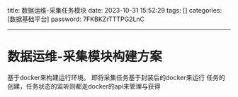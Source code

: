 title: 数据运维-采集任务模块 
date: 2023-10-31 15:52:29 
tags: []
categories: [数据基础平台]
password: 7FKBKZrTTTPG2LnC

---
 <!--more-->
# 数据运维-采集模块构建方案
基于docker来构建运行环境。
即将采集任务基于封装后的docker来运行
任务的创建，任务状态的监听则都走docker的api来管理与获得